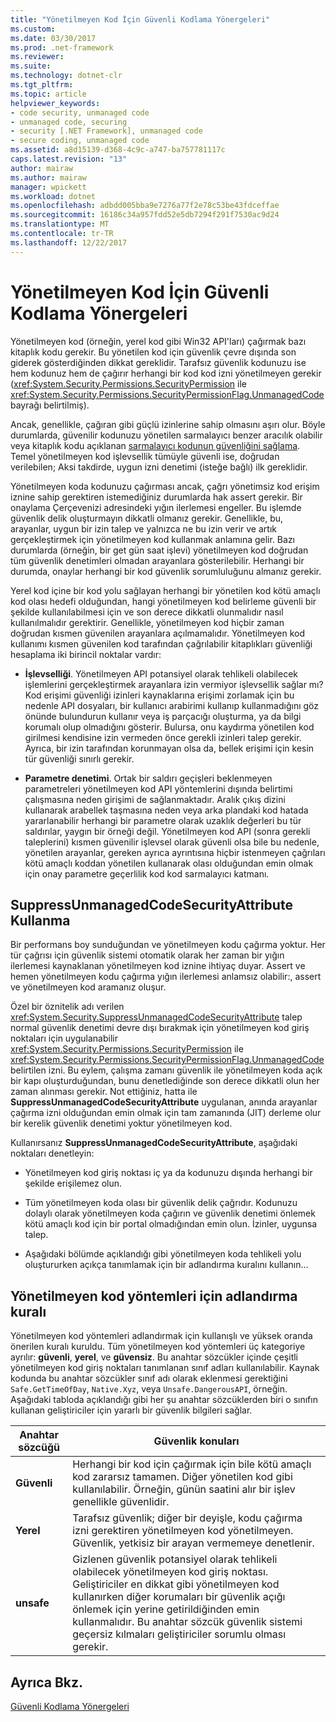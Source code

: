 ```yaml
---
title: "Yönetilmeyen Kod İçin Güvenli Kodlama Yönergeleri"
ms.custom: 
ms.date: 03/30/2017
ms.prod: .net-framework
ms.reviewer: 
ms.suite: 
ms.technology: dotnet-clr
ms.tgt_pltfrm: 
ms.topic: article
helpviewer_keywords:
- code security, unmanaged code
- unmanaged code, securing
- security [.NET Framework], unmanaged code
- secure coding, unmanaged code
ms.assetid: a8d15139-d368-4c9c-a747-ba757781117c
caps.latest.revision: "13"
author: mairaw
ms.author: mairaw
manager: wpickett
ms.workload: dotnet
ms.openlocfilehash: adbdd005bba9e7276a77f2e78c53be43fdceffae
ms.sourcegitcommit: 16186c34a957fdd52e5db7294f291f7530ac9d24
ms.translationtype: MT
ms.contentlocale: tr-TR
ms.lasthandoff: 12/22/2017
---
```

# <a name="secure-coding-guidelines-for-unmanaged-code"></a>Yönetilmeyen Kod İçin Güvenli Kodlama Yönergeleri
Yönetilmeyen kod (örneğin, yerel kod gibi Win32 API'ları) çağırmak bazı kitaplık kodu gerekir. Bu yönetilen kod için güvenlik çevre dışında son giderek gösterdiğinden dikkat gereklidir. Tarafsız güvenlik kodunuzu ise hem kodunuz hem de çağırır herhangi bir kod kod izni yönetilmeyen gerekir (<xref:System.Security.Permissions.SecurityPermission> ile <xref:System.Security.Permissions.SecurityPermissionFlag.UnmanagedCode> bayrağı belirtilmiş).  
  
 Ancak, genellikle, çağıran gibi güçlü izinlerine sahip olmasını aşırı olur. Böyle durumlarda, güvenilir kodunuzu yönetilen sarmalayıcı benzer aracılık olabilir veya kitaplık kodu açıklanan [sarmalayıcı kodunun güvenliğini sağlama](../../../docs/framework/misc/securing-wrapper-code.md). Temel yönetilmeyen kod işlevsellik tümüyle güvenli ise, doğrudan verilebilen; Aksi takdirde, uygun izni denetimi (isteğe bağlı) ilk gereklidir.  
  
 Yönetilmeyen koda kodunuzu çağırması ancak, çağrı yönetimsiz kod erişim iznine sahip gerektiren istemediğiniz durumlarda hak assert gerekir. Bir onaylama Çerçevenizi adresindeki yığın ilerlemesi engeller. Bu işlemde güvenlik delik oluşturmayın dikkatli olmanız gerekir. Genellikle, bu, arayanlar, uygun bir izin talep ve yalnızca ne bu izin verir ve artık gerçekleştirmek için yönetilmeyen kod kullanmak anlamına gelir. Bazı durumlarda (örneğin, bir get gün saat işlevi) yönetilmeyen kod doğrudan tüm güvenlik denetimleri olmadan arayanlara gösterilebilir. Herhangi bir durumda, onaylar herhangi bir kod güvenlik sorumluluğunu almanız gerekir.  
  
 Yerel kod içine bir kod yolu sağlayan herhangi bir yönetilen kod kötü amaçlı kod olası hedefi olduğundan, hangi yönetilmeyen kod belirleme güvenli bir şekilde kullanılabilmesi için ve son derece dikkatli olunmalıdır nasıl kullanılmalıdır gerektirir. Genellikle, yönetilmeyen kod hiçbir zaman doğrudan kısmen güvenilen arayanlara açılmamalıdır. Yönetilmeyen kod kullanımı kısmen güvenilen kod tarafından çağrılabilir kitaplıkları güvenliği hesaplama iki birincil noktalar vardır:  
  
-   **İşlevselliği**. Yönetilmeyen API potansiyel olarak tehlikeli olabilecek işlemlerini gerçekleştirmek arayanlara izin vermiyor işlevsellik sağlar mı? Kod erişimi güvenliği izinleri kaynaklarına erişimi zorlamak için bu nedenle API dosyaları, bir kullanıcı arabirimi kullanıp kullanmadığını göz önünde bulundurun kullanır veya iş parçacığı oluşturma, ya da bilgi korumalı olup olmadığını gösterir. Bulursa, onu kaydırma yönetilen kod girilmesi kendisine izin vermeden önce gerekli izinleri talep gerekir. Ayrıca, bir izin tarafından korunmayan olsa da, bellek erişimi için kesin tür güvenliği sınırlı gerekir.  
  
-   **Parametre denetimi**. Ortak bir saldırı geçişleri beklenmeyen parametreleri yönetilmeyen kod API yöntemlerini dışında belirtimi çalışmasına neden girişimi de sağlanmaktadır. Aralık çıkış dizini kullanarak arabellek taşmasına neden veya arka plandaki kod hatada yararlanabilir herhangi bir parametre olarak uzaklık değerleri bu tür saldırılar, yaygın bir örneği değil. Yönetilmeyen kod API (sonra gerekli taleplerini) kısmen güvenilir işlevsel olarak güvenli olsa bile bu nedenle, yönetilen arayanlar, gereken ayrıca ayrıntısına hiçbir istenmeyen çağrıları kötü amaçlı koddan yönetilen kullanarak olası olduğundan emin olmak için onay parametre geçerlilik kod kod sarmalayıcı katmanı.  
  
## <a name="using-suppressunmanagedcodesecurityattribute"></a>SuppressUnmanagedCodeSecurityAttribute Kullanma  
 Bir performans boy sunduğundan ve yönetilmeyen kodu çağırma yoktur. Her tür çağrısı için güvenlik sistemi otomatik olarak her zaman bir yığın ilerlemesi kaynaklanan yönetilmeyen kod iznine ihtiyaç duyar. Assert ve hemen yönetilmeyen kodu çağırma yığın ilerlemesi anlamsız olabilir:, assert ve yönetilmeyen kod aramanız oluşur.  
  
 Özel bir öznitelik adı verilen <xref:System.Security.SuppressUnmanagedCodeSecurityAttribute> talep normal güvenlik denetimi devre dışı bırakmak için yönetilmeyen kod giriş noktaları için uygulanabilir <xref:System.Security.Permissions.SecurityPermission> ile <xref:System.Security.Permissions.SecurityPermissionFlag.UnmanagedCode> belirtilen izni. Bu eylem, çalışma zamanı güvenlik ile yönetilmeyen koda açık bir kapı oluşturduğundan, bunu denetlediğinde son derece dikkatli olun her zaman alınması gerekir. Not ettiğiniz, hatta ile **SuppressUnmanagedCodeSecurityAttribute** uygulanan, anında arayanlar çağırma izni olduğundan emin olmak için tam zamanında (JIT) derleme olur bir kerelik güvenlik denetimi yoktur yönetilmeyen kod.  
  
 Kullanırsanız **SuppressUnmanagedCodeSecurityAttribute**, aşağıdaki noktaları denetleyin:  
  
-   Yönetilmeyen kod giriş noktası iç ya da kodunuzu dışında herhangi bir şekilde erişilemez olun.  
  
-   Tüm yönetilmeyen koda olası bir güvenlik delik çağrıdır. Kodunuzu dolaylı olarak yönetilmeyen koda çağırın ve güvenlik denetimi önlemek kötü amaçlı kod için bir portal olmadığından emin olun. İzinler, uygunsa talep.  
  
-   Aşağıdaki bölümde açıklandığı gibi yönetilmeyen koda tehlikeli yolu oluştururken açıkça tanımlamak için bir adlandırma kuralını kullanın...  
  
## <a name="naming-convention-for-unmanaged-code-methods"></a>Yönetilmeyen kod yöntemleri için adlandırma kuralı  
 Yönetilmeyen kod yöntemleri adlandırmak için kullanışlı ve yüksek oranda önerilen kuralı kuruldu. Tüm yönetilmeyen kod yöntemleri üç kategoriye ayrılır: **güvenli**, **yerel**, ve **güvensiz**. Bu anahtar sözcükler içinde çeşitli yönetilmeyen kod giriş noktaları tanımlanan sınıf adları kullanılabilir. Kaynak kodunda bu anahtar sözcükler sınıf adı olarak eklenmesi gerektiğini `Safe.GetTimeOfDay`, `Native.Xyz`, veya `Unsafe.DangerousAPI`, örneğin. Aşağıdaki tabloda açıklandığı gibi her şu anahtar sözcüklerden biri o sınıfın kullanan geliştiriciler için yararlı bir güvenlik bilgileri sağlar.  
  
|Anahtar sözcüğü|Güvenlik konuları|  
|-------------|-----------------------------|  
|**Güvenli**|Herhangi bir kod için çağırmak için bile kötü amaçlı kod zararsız tamamen. Diğer yönetilen kod gibi kullanılabilir. Örneğin, günün saatini alır bir işlev genellikle güvenlidir.|  
|**Yerel**|Tarafsız güvenlik; diğer bir deyişle, kodu çağırma izni gerektiren yönetilmeyen kod yönetilmeyen. Güvenlik, yetkisiz bir arayan vermemeye denetlenir.|  
|**unsafe**|Gizlenen güvenlik potansiyel olarak tehlikeli olabilecek yönetilmeyen kod giriş noktası. Geliştiriciler en dikkat gibi yönetilmeyen kod kullanırken diğer korumaları bir güvenlik açığı önlemek için yerine getirildiğinden emin kullanmalıdır. Bu anahtar sözcük güvenlik sistemi geçersiz kılmaları geliştiriciler sorumlu olması gerekir.|  
  
## <a name="see-also"></a>Ayrıca Bkz.  
 [Güvenli Kodlama Yönergeleri](../../../docs/standard/security/secure-coding-guidelines.md)

